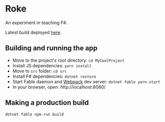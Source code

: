 # Roke

An experiment in teaching F#.

Latest build deployed [here](http://roke.mikejanger.net).

## Building and running the app

* Move to the project's root directory: `cd MyCoolProject`
* Install JS dependencies: `yarn install`
* Move to `src` folder: `cd src`
* Install F# dependencies: `dotnet restore`
* Start Fable daemon and [Webpack](https://webpack.js.org/) dev server: `dotnet fable yarn-start`
* In your browser, open: http://localhost:8080/

## Making a production build

    dotnet fable npm-run build
